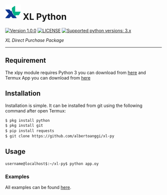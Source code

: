 # ![logo](/examples/assets/XL-sm.png) XL Python

 [![Version 1.0.0](https://img.shields.io/badge/version-1.0.0-green.svg "Version 1.0.0")](#) [![LICENSE](https://img.shields.io/badge/licence-GPL--3.0-blue.svg "LICENSE")](https://github.com/albertoanggi/xl-py/blob/master/LICENSE) [![Supported python versions: 3.x](https://img.shields.io/badge/python-3.x-green.svg "Supported python versions: 3.x")](https://www.python.org/downloads/)

*XL Direct Purchase Package*

----

## Requirement

The xlpy module requires Python 3 you can download from [here](https://www.python.org/downloads/) and Termux App you can download from [here](https://play.google.com/store/apps/details?id=com.termux)

## Installation

Installation is simple. It can be installed from git using the following command after open Termux:
```sh
$ pkg install python
$ pkg install git
$ pip install requests
$ git clone https://github.com/albertoanggi/xl-py
```

## Usage

```sh
username@localhost$:~/xl-py$ python app.oy
```

### Examples

All examples can be found [here](https://github.com/albertoanggi/xl-py/tree/master/examples).
